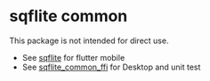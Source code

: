 # sqflite common

This package is not intended for direct use.
* See [sqflite](https://pub.dev/packages/sqflite) for flutter mobile
* See [sqflite_common_ffi](https://pub.dev/packages/sqflite_common_ffi) for Desktop and unit test